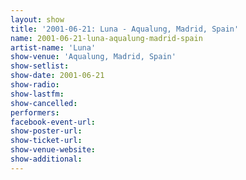 ```yaml
---
layout: show
title: '2001-06-21: Luna - Aqualung, Madrid, Spain'
name: 2001-06-21-luna-aqualung-madrid-spain
artist-name: 'Luna'
show-venue: 'Aqualung, Madrid, Spain'
show-setlist: 
show-date: 2001-06-21
show-radio: 
show-lastfm: 
show-cancelled: 
performers: 
facebook-event-url: 
show-poster-url: 
show-ticket-url: 
show-venue-website: 
show-additional: 
---
```


